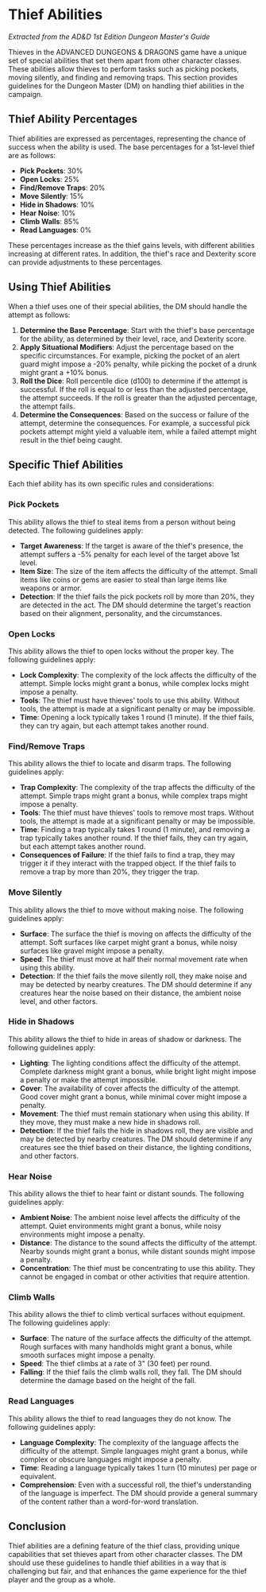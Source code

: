 # Thief Abilities

*Extracted from the AD&D 1st Edition Dungeon Master's Guide*

Thieves in the ADVANCED DUNGEONS & DRAGONS game have a unique set of special abilities that set them apart from other character classes. These abilities allow thieves to perform tasks such as picking pockets, moving silently, and finding and removing traps. This section provides guidelines for the Dungeon Master (DM) on handling thief abilities in the campaign.

## Thief Ability Percentages

Thief abilities are expressed as percentages, representing the chance of success when the ability is used. The base percentages for a 1st-level thief are as follows:

- **Pick Pockets**: 30%
- **Open Locks**: 25%
- **Find/Remove Traps**: 20%
- **Move Silently**: 15%
- **Hide in Shadows**: 10%
- **Hear Noise**: 10%
- **Climb Walls**: 85%
- **Read Languages**: 0%

These percentages increase as the thief gains levels, with different abilities increasing at different rates. In addition, the thief's race and Dexterity score can provide adjustments to these percentages.

## Using Thief Abilities

When a thief uses one of their special abilities, the DM should handle the attempt as follows:

1. **Determine the Base Percentage**: Start with the thief's base percentage for the ability, as determined by their level, race, and Dexterity score.
2. **Apply Situational Modifiers**: Adjust the percentage based on the specific circumstances. For example, picking the pocket of an alert guard might impose a -20% penalty, while picking the pocket of a drunk might grant a +10% bonus.
3. **Roll the Dice**: Roll percentile dice (d100) to determine if the attempt is successful. If the roll is equal to or less than the adjusted percentage, the attempt succeeds. If the roll is greater than the adjusted percentage, the attempt fails.
4. **Determine the Consequences**: Based on the success or failure of the attempt, determine the consequences. For example, a successful pick pockets attempt might yield a valuable item, while a failed attempt might result in the thief being caught.

## Specific Thief Abilities

Each thief ability has its own specific rules and considerations:

### Pick Pockets

This ability allows the thief to steal items from a person without being detected. The following guidelines apply:

- **Target Awareness**: If the target is aware of the thief's presence, the attempt suffers a -5% penalty for each level of the target above 1st level.
- **Item Size**: The size of the item affects the difficulty of the attempt. Small items like coins or gems are easier to steal than large items like weapons or armor.
- **Detection**: If the thief fails the pick pockets roll by more than 20%, they are detected in the act. The DM should determine the target's reaction based on their alignment, personality, and the circumstances.

### Open Locks

This ability allows the thief to open locks without the proper key. The following guidelines apply:

- **Lock Complexity**: The complexity of the lock affects the difficulty of the attempt. Simple locks might grant a bonus, while complex locks might impose a penalty.
- **Tools**: The thief must have thieves' tools to use this ability. Without tools, the attempt is made at a significant penalty or may be impossible.
- **Time**: Opening a lock typically takes 1 round (1 minute). If the thief fails, they can try again, but each attempt takes another round.

### Find/Remove Traps

This ability allows the thief to locate and disarm traps. The following guidelines apply:

- **Trap Complexity**: The complexity of the trap affects the difficulty of the attempt. Simple traps might grant a bonus, while complex traps might impose a penalty.
- **Tools**: The thief must have thieves' tools to remove most traps. Without tools, the attempt is made at a significant penalty or may be impossible.
- **Time**: Finding a trap typically takes 1 round (1 minute), and removing a trap typically takes another round. If the thief fails, they can try again, but each attempt takes another round.
- **Consequences of Failure**: If the thief fails to find a trap, they may trigger it if they interact with the trapped object. If the thief fails to remove a trap by more than 20%, they trigger the trap.

### Move Silently

This ability allows the thief to move without making noise. The following guidelines apply:

- **Surface**: The surface the thief is moving on affects the difficulty of the attempt. Soft surfaces like carpet might grant a bonus, while noisy surfaces like gravel might impose a penalty.
- **Speed**: The thief must move at half their normal movement rate when using this ability.
- **Detection**: If the thief fails the move silently roll, they make noise and may be detected by nearby creatures. The DM should determine if any creatures hear the noise based on their distance, the ambient noise level, and other factors.

### Hide in Shadows

This ability allows the thief to hide in areas of shadow or darkness. The following guidelines apply:

- **Lighting**: The lighting conditions affect the difficulty of the attempt. Complete darkness might grant a bonus, while bright light might impose a penalty or make the attempt impossible.
- **Cover**: The availability of cover affects the difficulty of the attempt. Good cover might grant a bonus, while minimal cover might impose a penalty.
- **Movement**: The thief must remain stationary when using this ability. If they move, they must make a new hide in shadows roll.
- **Detection**: If the thief fails the hide in shadows roll, they are visible and may be detected by nearby creatures. The DM should determine if any creatures see the thief based on their distance, the lighting conditions, and other factors.

### Hear Noise

This ability allows the thief to hear faint or distant sounds. The following guidelines apply:

- **Ambient Noise**: The ambient noise level affects the difficulty of the attempt. Quiet environments might grant a bonus, while noisy environments might impose a penalty.
- **Distance**: The distance to the sound affects the difficulty of the attempt. Nearby sounds might grant a bonus, while distant sounds might impose a penalty.
- **Concentration**: The thief must be concentrating to use this ability. They cannot be engaged in combat or other activities that require attention.

### Climb Walls

This ability allows the thief to climb vertical surfaces without equipment. The following guidelines apply:

- **Surface**: The nature of the surface affects the difficulty of the attempt. Rough surfaces with many handholds might grant a bonus, while smooth surfaces might impose a penalty.
- **Speed**: The thief climbs at a rate of 3" (30 feet) per round.
- **Falling**: If the thief fails the climb walls roll, they fall. The DM should determine the damage based on the height of the fall.

### Read Languages

This ability allows the thief to read languages they do not know. The following guidelines apply:

- **Language Complexity**: The complexity of the language affects the difficulty of the attempt. Simple languages might grant a bonus, while complex or obscure languages might impose a penalty.
- **Time**: Reading a language typically takes 1 turn (10 minutes) per page or equivalent.
- **Comprehension**: Even with a successful roll, the thief's understanding of the language is imperfect. The DM should provide a general summary of the content rather than a word-for-word translation.

## Conclusion

Thief abilities are a defining feature of the thief class, providing unique capabilities that set thieves apart from other character classes. The DM should use these guidelines to handle thief abilities in a way that is challenging but fair, and that enhances the game experience for the thief player and the group as a whole.
